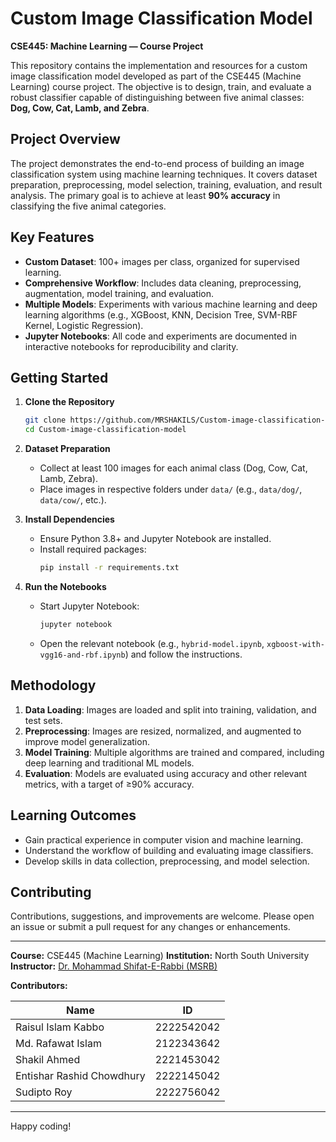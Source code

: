 
# Custom Image Classification Model

**CSE445: Machine Learning — Course Project**

This repository contains the implementation and resources for a custom image classification model developed as part of the CSE445 (Machine Learning) course project. The objective is to design, train, and evaluate a robust classifier capable of distinguishing between five animal classes: **Dog, Cow, Cat, Lamb, and Zebra**.

## Project Overview

The project demonstrates the end-to-end process of building an image classification system using machine learning techniques. It covers dataset preparation, preprocessing, model selection, training, evaluation, and result analysis. The primary goal is to achieve at least **90% accuracy** in classifying the five animal categories.

## Key Features

- **Custom Dataset**: 100+ images per class, organized for supervised learning.
- **Comprehensive Workflow**: Includes data cleaning, preprocessing, augmentation, model training, and evaluation.
- **Multiple Models**: Experiments with various machine learning and deep learning algorithms (e.g., XGBoost, KNN, Decision Tree, SVM-RBF Kernel, Logistic Regression).
- **Jupyter Notebooks**: All code and experiments are documented in interactive notebooks for reproducibility and clarity.

## Getting Started

1. **Clone the Repository**
   ```bash
   git clone https://github.com/MRSHAKILS/Custom-image-classification-model.git
   cd Custom-image-classification-model
   ```

2. **Dataset Preparation**
   - Collect at least 100 images for each animal class (Dog, Cow, Cat, Lamb, Zebra).
   - Place images in respective folders under `data/` (e.g., `data/dog/`, `data/cow/`, etc.).

3. **Install Dependencies**
   - Ensure Python 3.8+ and Jupyter Notebook are installed.
   - Install required packages:
     ```bash
     pip install -r requirements.txt
     ```

4. **Run the Notebooks**
   - Start Jupyter Notebook:
     ```bash
     jupyter notebook
     ```
   - Open the relevant notebook (e.g., `hybrid-model.ipynb`, `xgboost-with-vgg16-and-rbf.ipynb`) and follow the instructions.

## Methodology

1. **Data Loading**: Images are loaded and split into training, validation, and test sets.
2. **Preprocessing**: Images are resized, normalized, and augmented to improve model generalization.
3. **Model Training**: Multiple algorithms are trained and compared, including deep learning and traditional ML models.
4. **Evaluation**: Models are evaluated using accuracy and other relevant metrics, with a target of ≥90% accuracy.

## Learning Outcomes

- Gain practical experience in computer vision and machine learning.
- Understand the workflow of building and evaluating image classifiers.
- Develop skills in data collection, preprocessing, and model selection.

## Contributing

Contributions, suggestions, and improvements are welcome. Please open an issue or submit a pull request for any changes or enhancements.


---

**Course:** CSE445 (Machine Learning)
**Institution:** North South University
**Instructor:** [Dr. Mohammad Shifat-E-Rabbi (MSRB)](https://ece.northsouth.edu/people/dr-mohammad-shifat-e-rabbi/)

**Contributors:**

| Name                         | ID         |
|------------------------------|------------|
| Raisul Islam Kabbo           | 2222542042 |
| Md. Rafawat Islam            | 2122343642 |
| Shakil Ahmed                 | 2221453042 |
| Entishar Rashid Chowdhury    | 2222145042 |
| Sudipto Roy                  | 2222756042 |

---

Happy coding! 
